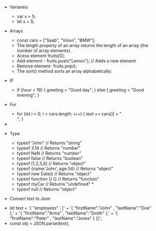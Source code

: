 * Variaveis
    - var x = 5;
    - let x = 5;
* Arrays
    - const cars = ["Saab", "Volvo", "BMW"];
    - The length property of an array returns the length of an array (the number of array elements).
    - Acess element fruits[0];
    - Add element - fruits.push("Lemon");  // Adds a new element
    - Remove element- fruits.pop();
    - The sort() method sorts an array alphabetically:
* IF
    - if (hour < 18) {
  greeting = "Good day";
} else {
  greeting = "Good evening";
}
* For 
    - for (let i = 0; i < cars.length; i++) {
  text += cars[i] + "<br>";
    }
*



* Type 
    - typeof "John"                 // Returns "string"
    - typeof 3.14                   // Returns "number"
    - typeof NaN                    // Returns "number"
    - typeof false                  // Returns "boolean"
    - typeof [1,2,3,4]              // Returns "object"
    - typeof {name:'John', age:34}  // Returns "object"
    - typeof new Date()             // Returns "object"
    - typeof function () {}         // Returns "function"
    - typeof myCar                  // Returns "undefined" *
    - typeof null                   // Returns "object"

* Convert text to Json
- let text = '{ "employees" : [' +
'{ "firstName":"John" , "lastName":"Doe" },' +
'{ "firstName":"Anna" , "lastName":"Smith" },' +
'{ "firstName":"Peter" , "lastName":"Jones" } ]}';
- const obj = JSON.parse(text);

